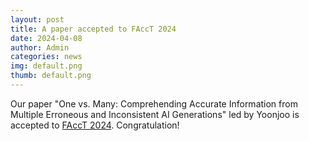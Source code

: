 ```yaml
---
layout: post
title: A paper accepted to FAccT 2024
date: 2024-04-08
author: Admin
categories: news
img: default.png
thumb: default.png
---
```


Our paper "One vs. Many: Comprehending Accurate Information from Multiple Erroneous and Inconsistent AI Generations" led by Yoonjoo is accepted to [FAccT 2024]([https://facctconference.org/2024/]). Congratulation!
